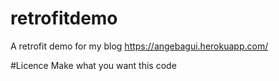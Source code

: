 # retrofitdemo
A retrofit demo for my blog https://angebagui.herokuapp.com/

#Licence
Make what you want this code
